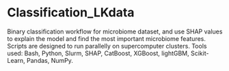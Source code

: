 # Classification_LKdata
Binary classification workflow for microbiome dataset, and use SHAP values to explain the model and find the most important microbiome features.
Scripts are designed to run parallelly on supercomputer clusters.
Tools used: Bash, Python, Slurm, SHAP, CatBoost, XGBoost, lightGBM, Scikit-Learn, Pandas, NumPy.
